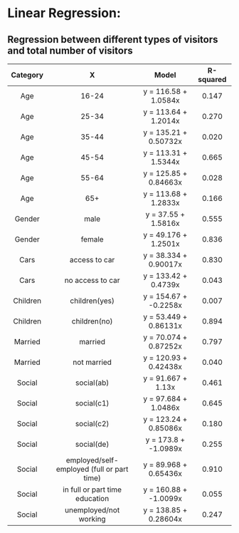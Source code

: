 # Linear Regression:
## Regression between different types of visitors and total number of visitors 
|Category| X | Model | R-squared |
|:------:|:---:|:----:|:-------:|
|Age|16-24|y = 116.58 + 1.0584x|0.147|
|Age|25-34|y = 113.64 + 1.2014x|0.270|
|Age|35-44|y = 135.21 + 0.50732x|0.020|
|Age|45-54|y = 113.31 + 1.5344x|0.665|
|Age|55-64|y = 125.85 + 0.84663x|0.028|
|Age|65+|y = 113.68 + 1.2833x|0.166|
|Gender|male| y = 37.55 + 1.5816x|0.555|
|Gender|female|y = 49.176 + 1.2501x|0.836|
|Cars|access to car|y = 38.334 + 0.90017x|0.830|
|Cars|no access to car|y = 133.42 + 0.4739x|0.043|
|Children|children(yes)|y = 154.67 + -0.2258x|0.007|
|Children|children(no)|y = 53.449 + 0.86131x|0.894|
|Married|married|y = 70.074 + 0.87252x|0.797|
|Married|not married|y = 120.93 + 0.42438x|0.040|
|Social|social(ab)|y = 91.667 + 1.13x|0.461|
|Social|social(c1)|y = 97.684 + 1.0486x|0.645|
|Social|social(c2)|y = 123.24 + 0.85086x|0.180|
|Social|social(de)|y = 173.8 + -1.0989x|0.255|
|Social|employed/self-employed (full or part time)|y = 89.968 + 0.65436x|0.910|
|Social|in full or part time education|y = 160.88 + -1.0099x|0.055|
|Social|unemployed/not working|y = 138.85 + 0.28604x|0.247|